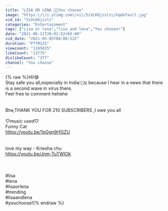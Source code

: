 ```yaml
---
title: "LISA OR LENA 🥰💞You choose"
image: "https:\/\/i.ytimg.com\/vi\/5zVLK6jzsls\/hqdefault.jpg"
vid_id: "5zVLK6jzsls"
categories: "Entertainment"
tags: ["Lisa or lena","lisa and lena","You choose!"]
date: "2021-06-11T20:01:52+03:00"
vid_date: "2021-05-05T08:00:52Z"
duration: "PT7M12S"
viewcount: "1185025"
likeCount: "13775"
dislikeCount: "377"
channel: "You choose"
---
```

{% raw %}Hi!😅<br />Stay safe you all,especially  in India🇮🇳 because  I hear in a news that there is a second  wave in virus there.<br /> Feel free to comment  hehehe<br /><br /><br />Btw,THANK YOU FOR 210 SUBSCRIBERS  ,I owe you all<br /><br />♡music used♡<br /> Funny Cat<br /><a rel="nofollow" target="blank" href="https://youtu.be/1pGgn9rfGZU">https://youtu.be/1pGgn9rfGZU</a><br /><br /><br />love my way - Kriesha chu<br /><a rel="nofollow" target="blank" href="https://youtu.be/Jnm-TuTWIOk​">https://youtu.be/Jnm-TuTWIOk​</a><br /><br /><br /><br />#lisa<br />#lena<br />#lisaorlena <br />#trending <br />#lisaandlena <br />#youchoose!{% endraw %}

